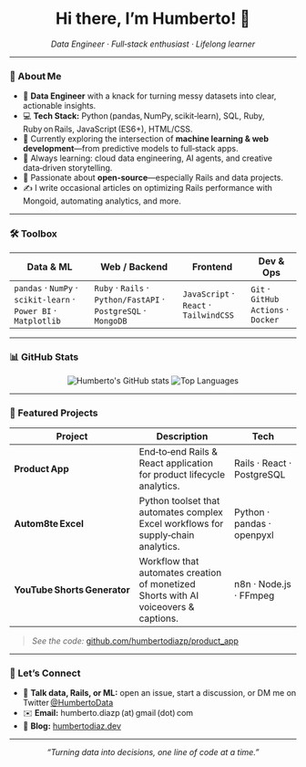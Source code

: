<!-- Humberto Diaz – GitHub Profile README -->

<h1 align="center">Hi there, I’m Humberto! 👋</h1>
<p align="center">
  <em>Data Engineer · Full‑stack enthusiast · Lifelong learner</em>
</p>

---

### 🚀  About Me
- 🔭 **Data Engineer** with a knack for turning messy datasets into clear, actionable insights.  
- 💻 **Tech Stack:** Python (pandas, NumPy, scikit‑learn), SQL, Ruby, Ruby on Rails, JavaScript (ES6+), HTML/CSS.  
- 🧠 Currently exploring the intersection of **machine learning & web development**—from predictive models to full‑stack apps.  
- 🌱 Always learning: cloud data engineering, AI agents, and creative data‑driven storytelling.  
- 🔌 Passionate about **open‑source**—especially Rails and data projects.  
- ✍️ I write occasional articles on optimizing Rails performance with Mongoid, automating analytics, and more.

---

### 🛠️  Toolbox

| Data & ML | Web / Backend | Frontend | Dev & Ops |
|-----------|---------------|----------|-----------|
| `pandas` · `NumPy` · `scikit‑learn` · `Power BI` · `Matplotlib` | `Ruby` · `Rails` · `Python/FastAPI` · `PostgreSQL` · `MongoDB` | `JavaScript` · `React` · `TailwindCSS` | `Git` · `GitHub Actions` · `Docker` |

---

### 📊  GitHub Stats
<p align="center">
  <img src="https://github-readme-stats.vercel.app/api?username=humbertodiazp&show_icons=true&hide=issues&count_private=true" alt="Humberto's GitHub stats">
  <img src="https://github-readme-stats.vercel.app/api/top-langs/?username=humbertodiazp&layout=compact&hide=html" alt="Top Languages">
</p>

---

### 🌟  Featured Projects
| Project | Description | Tech |
|---------|-------------|------|
| **Product App** | End‑to‑end Rails & React application for product lifecycle analytics. | Rails · React · PostgreSQL |
| **Autom8te Excel** | Python toolset that automates complex Excel workflows for supply‑chain analytics. | Python · pandas · openpyxl |
| **YouTube Shorts Generator** | Workflow that automates creation of monetized Shorts with AI voiceovers & captions. | n8n · Node.js · FFmpeg |

> *See the code:* [github.com/humbertodiazp/product_app](https://github.com/humbertodiazp/product_app)

---

### 🤝  Let’s Connect
- 💬 **Talk data, Rails, or ML:** open an issue, start a discussion, or DM me on Twitter [@HumbertoData](https://twitter.com/HumbertoData)  
- ✉️ **Email:** humberto.diazp (at) gmail (dot) com  
- 📝 **Blog:** [humbertodiaz.dev](https://humbertodiaz.dev)

---

<p align="center">
  <i>“Turning data into decisions, one line of code at a time.”</i>
</p>

